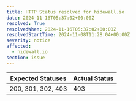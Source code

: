 ```yaml
---
title: HTTP Status resolved for hidewall.io
date: 2024-11-16T05:37:02+00:00Z
resolved: True
resolvedWhen: 2024-11-16T05:37:02+00:00Z
resolvedStartTime: 2024-11-08T11:28:04+00:00Z
severity: notice
affected:
  - hidewall.io
section: issue
---
```


| Expected Statuses | Actual Status  |
|-------------------|----------------|
| 200, 301, 302, 403 | 403 |
